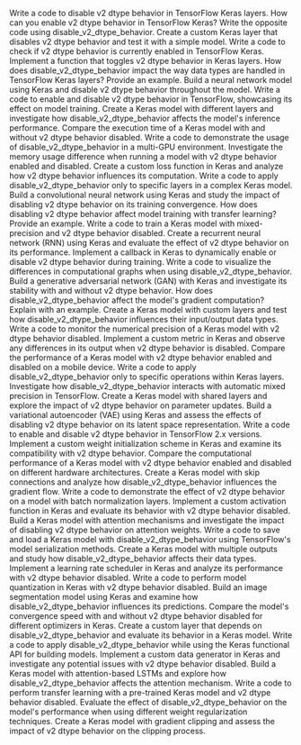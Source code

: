 Write a code to disable v2 dtype behavior in TensorFlow Keras layers.
How can you enable v2 dtype behavior in TensorFlow Keras? Write the opposite code using disable_v2_dtype_behavior.
Create a custom Keras layer that disables v2 dtype behavior and test it with a simple model.
Write a code to check if v2 dtype behavior is currently enabled in TensorFlow Keras.
Implement a function that toggles v2 dtype behavior in Keras layers.
How does disable_v2_dtype_behavior impact the way data types are handled in TensorFlow Keras layers? Provide an example.
Build a neural network model using Keras and disable v2 dtype behavior throughout the model.
Write a code to enable and disable v2 dtype behavior in TensorFlow, showcasing its effect on model training.
Create a Keras model with different layers and investigate how disable_v2_dtype_behavior affects the model's inference performance.
Compare the execution time of a Keras model with and without v2 dtype behavior disabled.
Write a code to demonstrate the usage of disable_v2_dtype_behavior in a multi-GPU environment.
Investigate the memory usage difference when running a model with v2 dtype behavior enabled and disabled.
Create a custom loss function in Keras and analyze how v2 dtype behavior influences its computation.
Write a code to apply disable_v2_dtype_behavior only to specific layers in a complex Keras model.
Build a convolutional neural network using Keras and study the impact of disabling v2 dtype behavior on its training convergence.
How does disabling v2 dtype behavior affect model training with transfer learning? Provide an example.
Write a code to train a Keras model with mixed-precision and v2 dtype behavior disabled.
Create a recurrent neural network (RNN) using Keras and evaluate the effect of v2 dtype behavior on its performance.
Implement a callback in Keras to dynamically enable or disable v2 dtype behavior during training.
Write a code to visualize the differences in computational graphs when using disable_v2_dtype_behavior.
Build a generative adversarial network (GAN) with Keras and investigate its stability with and without v2 dtype behavior.
How does disable_v2_dtype_behavior affect the model's gradient computation? Explain with an example.
Create a Keras model with custom layers and test how disable_v2_dtype_behavior influences their input/output data types.
Write a code to monitor the numerical precision of a Keras model with v2 dtype behavior disabled.
Implement a custom metric in Keras and observe any differences in its output when v2 dtype behavior is disabled.
Compare the performance of a Keras model with v2 dtype behavior enabled and disabled on a mobile device.
Write a code to apply disable_v2_dtype_behavior only to specific operations within Keras layers.
Investigate how disable_v2_dtype_behavior interacts with automatic mixed precision in TensorFlow.
Create a Keras model with shared layers and explore the impact of v2 dtype behavior on parameter updates.
Build a variational autoencoder (VAE) using Keras and assess the effects of disabling v2 dtype behavior on its latent space representation.
Write a code to enable and disable v2 dtype behavior in TensorFlow 2.x versions.
Implement a custom weight initialization scheme in Keras and examine its compatibility with v2 dtype behavior.
Compare the computational performance of a Keras model with v2 dtype behavior enabled and disabled on different hardware architectures.
Create a Keras model with skip connections and analyze how disable_v2_dtype_behavior influences the gradient flow.
Write a code to demonstrate the effect of v2 dtype behavior on a model with batch normalization layers.
Implement a custom activation function in Keras and evaluate its behavior with v2 dtype behavior disabled.
Build a Keras model with attention mechanisms and investigate the impact of disabling v2 dtype behavior on attention weights.
Write a code to save and load a Keras model with disable_v2_dtype_behavior using TensorFlow's model serialization methods.
Create a Keras model with multiple outputs and study how disable_v2_dtype_behavior affects their data types.
Implement a learning rate scheduler in Keras and analyze its performance with v2 dtype behavior disabled.
Write a code to perform model quantization in Keras with v2 dtype behavior disabled.
Build an image segmentation model using Keras and examine how disable_v2_dtype_behavior influences its predictions.
Compare the model's convergence speed with and without v2 dtype behavior disabled for different optimizers in Keras.
Create a custom layer that depends on disable_v2_dtype_behavior and evaluate its behavior in a Keras model.
Write a code to apply disable_v2_dtype_behavior while using the Keras functional API for building models.
Implement a custom data generator in Keras and investigate any potential issues with v2 dtype behavior disabled.
Build a Keras model with attention-based LSTMs and explore how disable_v2_dtype_behavior affects the attention mechanism.
Write a code to perform transfer learning with a pre-trained Keras model and v2 dtype behavior disabled.
Evaluate the effect of disable_v2_dtype_behavior on the model's performance when using different weight regularization techniques.
Create a Keras model with gradient clipping and assess the impact of v2 dtype behavior on the clipping process.